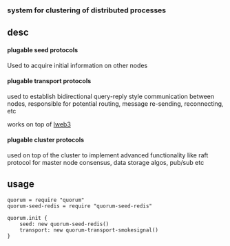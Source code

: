 ### system for clustering of distributed processes

## desc

#### plugable seed protocols

Used to acquire initial information on other nodes

#### plugable transport protocols

used to establish bidirectional query-reply style communication between nodes, responsible for potential routing, message re-sending, reconnecting, etc

works on top of [lweb3](https://github.com/leshy/lweb3)

#### plugable cluster protocols

used on top of the cluster to implement advanced functionality like raft protocol for master node consensus,
data storage algos, pub/sub etc



## usage

```
quorum = require "quorum"
quorum-seed-redis = require "quorum-seed-redis"

quorum.init { 
    seed: new quorum-seed-redis() 
    transport: new quorum-transport-smokesignal()
}
```
